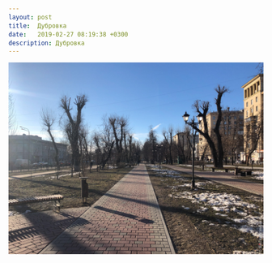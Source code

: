 ```yaml
---
layout: post
title:  Дубровка
date:   2019-02-27 08:19:38 +0300
description: Дубровка
---
```


<img src="/assets/images/2019/03/2019-03-27_08-19-38_IMG_1326_web.jpg" class="img-fluid mx-auto d-block" alt="Дубровка" />
